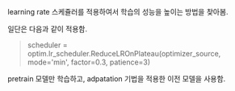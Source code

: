 learning rate 스케쥴러를 적용하여서 학습의 성능을 높이는 방법을 찾아봄.

일단은 다음과 같이 적용함.
>scheduler = optim.lr_scheduler.ReduceLROnPlateau(optimizer_source, mode='min', factor=0.3, patience=3)

pretrain 모델만 학습하고, adpatation 기법을 적용한 이전 모델을 사용함.



